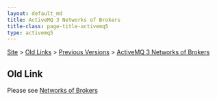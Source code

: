 ```yaml
---
layout: default_md
title: ActiveMQ 3 Networks of Brokers 
title-class: page-title-activemq5
type: activemq5
---
```


[Site](site) > [Old Links](old-links) > [Previous Versions](previous-versions) > [ActiveMQ 3 Networks of Brokers](activemq-3-networks-of-brokers)

Old Link
--------

Please see [Networks of Brokers](networks-of-brokers)
